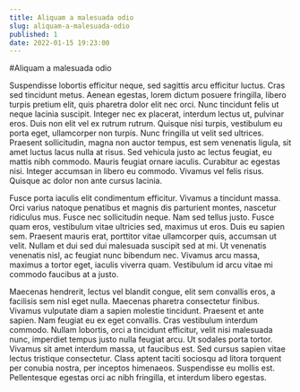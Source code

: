 ```yaml
---
title: Aliquam a malesuada odio
slug: aliquam-a-malesuada-odio
published: 1
date: 2022-01-15 19:23:00
---
```


#Aliquam a malesuada odio

Suspendisse lobortis efficitur neque, sed sagittis arcu efficitur luctus. Cras sed tincidunt metus. Aenean egestas, lorem dictum posuere fringilla, libero turpis pretium elit, quis pharetra dolor elit nec orci. Nunc tincidunt felis ut neque lacinia suscipit. Integer nec ex placerat, interdum lectus ut, pulvinar eros. Duis non elit vel ex rutrum rutrum. Quisque nisi turpis, vestibulum eu porta eget, ullamcorper non turpis. Nunc fringilla ut velit sed ultrices. Praesent sollicitudin, magna non auctor tempus, est sem venenatis ligula, sit amet luctus lacus nulla at risus. Sed vehicula justo ac lectus feugiat, eu mattis nibh commodo. Mauris feugiat ornare iaculis. Curabitur ac egestas nisi. Integer accumsan in libero eu commodo. Vivamus vel felis risus. Quisque ac dolor non ante cursus lacinia.

Fusce porta iaculis elit condimentum efficitur. Vivamus a tincidunt massa. Orci varius natoque penatibus et magnis dis parturient montes, nascetur ridiculus mus. Fusce nec sollicitudin neque. Nam sed tellus justo. Fusce quam eros, vestibulum vitae ultricies sed, maximus ut eros. Duis eu sapien sem. Praesent mauris erat, porttitor vitae ullamcorper quis, accumsan ut velit. Nullam et dui sed dui malesuada suscipit sed at mi. Ut venenatis venenatis nisl, ac feugiat nunc bibendum nec. Vivamus arcu massa, maximus a tortor eget, iaculis viverra quam. Vestibulum id arcu vitae mi commodo faucibus at a justo.

Maecenas hendrerit, lectus vel blandit congue, elit sem convallis eros, a facilisis sem nisl eget nulla. Maecenas pharetra consectetur finibus. Vivamus vulputate diam a sapien molestie tincidunt. Praesent et ante sapien. Nam feugiat eu ex eget convallis. Cras vestibulum interdum commodo. Nullam lobortis, orci a tincidunt efficitur, velit nisi malesuada nunc, imperdiet tempus justo nulla feugiat arcu. Ut sodales porta tortor. Vivamus sit amet interdum massa, ut faucibus est. Sed cursus sapien vitae lectus tristique consectetur. Class aptent taciti sociosqu ad litora torquent per conubia nostra, per inceptos himenaeos. Suspendisse eu mollis est. Pellentesque egestas orci ac nibh fringilla, et interdum libero egestas.


